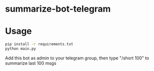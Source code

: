 # summarize-bot-telegram

# Usage
```sh
pip install -r requirements.txt
python main.py
```
Add this bot as admin to your telegram group, then type "/short 100" to summarize last 100 msgs